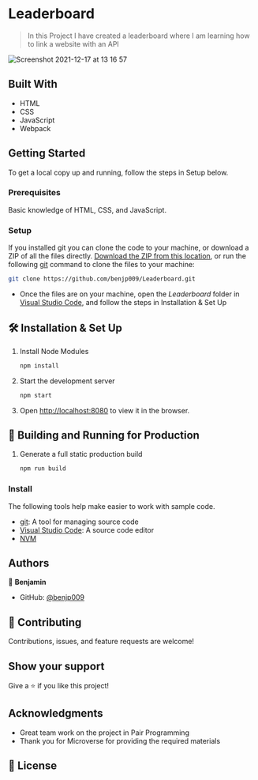 # Leaderboard

> In this Project I have created a leaderboard where I am learning how to link a website with an API 

![Screenshot 2021-12-17 at 13 16 57](https://user-images.githubusercontent.com/31847346/146544313-f7b0d6b1-872a-48f8-b248-9ad9530d6950.png)

## Built With

- HTML
- CSS
- JavaScript
- Webpack

## Getting Started
To get a local copy up and running, follow the steps in Setup below.

### Prerequisites
Basic knowledge of HTML, CSS, and JavaScript.

### Setup
If you installed git you can clone the code to your machine, or download a ZIP of all the files directly.
[Download the ZIP from this location](https://github.com/benjp009/Leaderboard.git), or run the following [git](https://github.com/benjp009/Leaderboard.git) command to clone the files to your machine:
```bash
git clone https://github.com/benjp009/Leaderboard.git
```

- Once the files are on your machine, open the _Leaderboard_ folder in [Visual Studio Code](https://code.visualstudio.com/), and follow the steps in Installation & Set Up

## 🛠 Installation & Set Up

1. Install Node Modules

   ```sh
   npm install
   ```

2. Start the development server

   ```sh
   npm start
   ```

3. Open [http://localhost:8080](http://localhost:8080) to view it in the browser.

## 🚀 Building and Running for Production

1. Generate a full static production build

   ```sh
   npm run build
   ```

### Install

The following tools help make easier to work with sample code.

- [git](https://git-scm.com/downloads): A tool for managing source code
- [Visual Studio Code](https://code.visualstudio.com/): A source code editor
- [NVM](https://github.com/nvm-sh/nvm)


## Authors

👤 **Benjamin** 

- GitHub: [@benjp009](https://github.com/benjp009)


## 🤝 Contributing

Contributions, issues, and feature requests are welcome!


## Show your support

Give a ⭐️ if you like this project!

## Acknowledgments

- Great team work on the project in Pair Programming
- Thank you for Microverse for providing the required materials

## 📝 License
